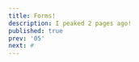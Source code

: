 ```yaml
---
title: Forms!
description: I peaked 2 pages ago!
published: true
prev: '05'
next: #
---
```


<script context="module">
    
</script>
